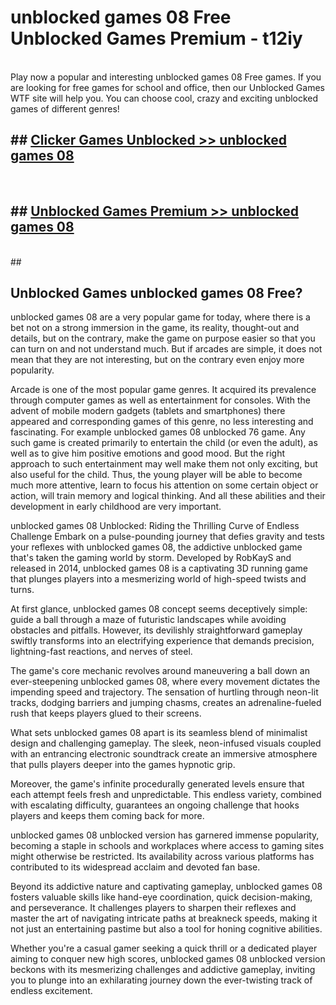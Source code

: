# unblocked games 08 Free Unblocked Games Premium - t12iy <br>
<br>
Play now a popular and interesting unblocked games 08 Free games. If you are looking for free games for school and office, then our Unblocked Games WTF site will help you. You can choose cool, crazy and exciting unblocked games of different genres!


## ##  [Clicker Games Unblocked >> unblocked games 08](http://freeplayer.one?title=unblocked_games_08&ref=M1)
  <br>

##  ## [Unblocked Games Premium >> unblocked games 08](http://freeplayer.one?title=unblocked_games_08&ref=M1)
  <br>
  ##



## Unblocked Games unblocked games 08 Free?

unblocked games 08 are a very popular game for today, where there is a bet not on a strong immersion in the game, its reality, thought-out and details, but on the contrary, make the game on purpose easier so that you can turn on and not understand much. But if arcades are simple, it does not mean that they are not interesting, but on the contrary even enjoy more popularity.

Arcade is one of the most popular game genres. It acquired its prevalence through computer games as well as entertainment for consoles. With the advent of mobile modern gadgets (tablets and smartphones) there appeared and corresponding games of this genre, no less interesting and fascinating. For example unblocked games 08 unblocked 76 game. Any such game is created primarily to entertain the child (or even the adult), as well as to give him positive emotions and good mood. But the right approach to such entertainment may well make them not only exciting, but also useful for the child. Thus, the young player will be able to become much more attentive, learn to focus his attention on some certain object or action, will train memory and logical thinking. And all these abilities and their development in early childhood are very important.

unblocked games 08 Unblocked: Riding the Thrilling Curve of Endless Challenge
Embark on a pulse-pounding journey that defies gravity and tests your reflexes with unblocked games 08, the addictive unblocked game that's taken the gaming world by storm. Developed by RobKayS and released in 2014, unblocked games 08 is a captivating 3D running game that plunges players into a mesmerizing world of high-speed twists and turns.

At first glance, unblocked games 08 concept seems deceptively simple: guide a ball through a maze of futuristic landscapes while avoiding obstacles and pitfalls. However, its devilishly straightforward gameplay swiftly transforms into an electrifying experience that demands precision, lightning-fast reactions, and nerves of steel.

The game's core mechanic revolves around maneuvering a ball down an ever-steepening unblocked games 08, where every movement dictates the impending speed and trajectory. The sensation of hurtling through neon-lit tracks, dodging barriers and jumping chasms, creates an adrenaline-fueled rush that keeps players glued to their screens.

What sets unblocked games 08 apart is its seamless blend of minimalist design and challenging gameplay. The sleek, neon-infused visuals coupled with an entrancing electronic soundtrack create an immersive atmosphere that pulls players deeper into the games hypnotic grip.

Moreover, the game's infinite procedurally generated levels ensure that each attempt feels fresh and unpredictable. This endless variety, combined with escalating difficulty, guarantees an ongoing challenge that hooks players and keeps them coming back for more.

unblocked games 08 unblocked version has garnered immense popularity, becoming a staple in schools and workplaces where access to gaming sites might otherwise be restricted. Its availability across various platforms has contributed to its widespread acclaim and devoted fan base.

Beyond its addictive nature and captivating gameplay, unblocked games 08 fosters valuable skills like hand-eye coordination, quick decision-making, and perseverance. It challenges players to sharpen their reflexes and master the art of navigating intricate paths at breakneck speeds, making it not just an entertaining pastime but also a tool for honing cognitive abilities.

Whether you're a casual gamer seeking a quick thrill or a dedicated player aiming to conquer new high scores, unblocked games 08 unblocked version beckons with its mesmerizing challenges and addictive gameplay, inviting you to plunge into an exhilarating journey down the ever-twisting track of endless excitement.
